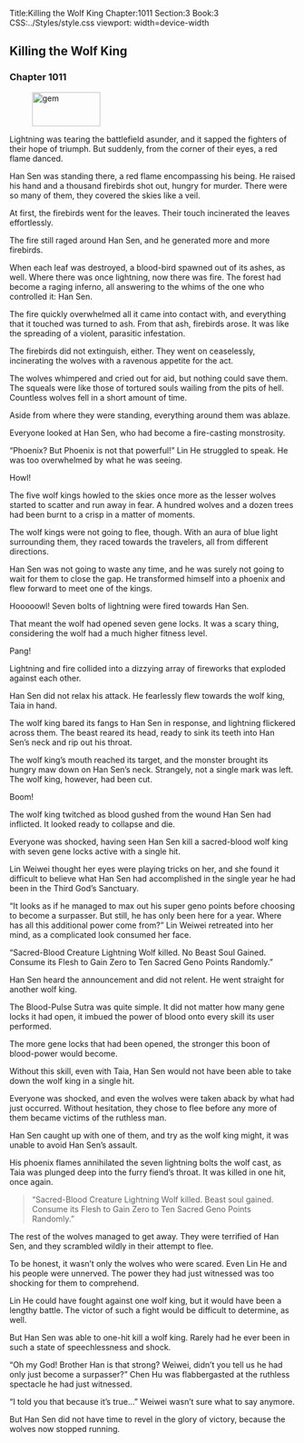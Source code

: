 Title:Killing the Wolf King 
Chapter:1011 
Section:3 
Book:3 
CSS:../Styles/style.css 
viewport: width=device-width
  
## Killing the Wolf King
### Chapter 1011
  
<figure>
	<img src="../Images/gem.gif" alt="gem" id="gem" width="120" height="60" />
</figure>
  

  
Lightning was tearing the battlefield asunder, and it sapped the fighters of their hope of triumph. But suddenly, from the corner of their eyes, a red flame danced.

Han Sen was standing there, a red flame encompassing his being. He raised his hand and a thousand firebirds shot out, hungry for murder. There were so many of them, they covered the skies like a veil.

At first, the firebirds went for the leaves. Their touch incinerated the leaves effortlessly.

The fire still raged around Han Sen, and he generated more and more firebirds.

When each leaf was destroyed, a blood-bird spawned out of its ashes, as well. Where there was once lightning, now there was fire. The forest had become a raging inferno, all answering to the whims of the one who controlled it: Han Sen.

The fire quickly overwhelmed all it came into contact with, and everything that it touched was turned to ash. From that ash, firebirds arose. It was like the spreading of a violent, parasitic infestation.

The firebirds did not extinguish, either. They went on ceaselessly, incinerating the wolves with a ravenous appetite for the act.

The wolves whimpered and cried out for aid, but nothing could save them. The squeals were like those of tortured souls wailing from the pits of hell. Countless wolves fell in a short amount of time.

Aside from where they were standing, everything around them was ablaze.

Everyone looked at Han Sen, who had become a fire-casting monstrosity.

“Phoenix? But Phoenix is not that powerful!” Lin He struggled to speak. He was too overwhelmed by what he was seeing.

Howl!

The five wolf kings howled to the skies once more as the lesser wolves started to scatter and run away in fear. A hundred wolves and a dozen trees had been burnt to a crisp in a matter of moments.

The wolf kings were not going to flee, though. With an aura of blue light surrounding them, they raced towards the travelers, all from different directions.

Han Sen was not going to waste any time, and he was surely not going to wait for them to close the gap. He transformed himself into a phoenix and flew forward to meet one of the kings.

Hooooowl! Seven bolts of lightning were fired towards Han Sen.

That meant the wolf had opened seven gene locks. It was a scary thing, considering the wolf had a much higher fitness level.

Pang!

Lightning and fire collided into a dizzying array of fireworks that exploded against each other.

Han Sen did not relax his attack. He fearlessly flew towards the wolf king, Taia in hand.

The wolf king bared its fangs to Han Sen in response, and lightning flickered across them. The beast reared its head, ready to sink its teeth into Han Sen’s neck and rip out his throat.

The wolf king’s mouth reached its target, and the monster brought its hungry maw down on Han Sen’s neck. Strangely, not a single mark was left. The wolf king, however, had been cut.

Boom!

The wolf king twitched as blood gushed from the wound Han Sen had inflicted. It looked ready to collapse and die.

Everyone was shocked, having seen Han Sen kill a sacred-blood wolf king with seven gene locks active with a single hit.

Lin Weiwei thought her eyes were playing tricks on her, and she found it difficult to believe what Han Sen had accomplished in the single year he had been in the Third God’s Sanctuary.

“It looks as if he managed to max out his super geno points before choosing to become a surpasser. But still, he has only been here for a year. Where has all this additional power come from?” Lin Weiwei retreated into her mind, as a complicated look consumed her face.

“Sacred-Blood Creature Lightning Wolf killed. No Beast Soul Gained. Consume its Flesh to Gain Zero to Ten Sacred Geno Points Randomly.”

Han Sen heard the announcement and did not relent. He went straight for another wolf king.

The Blood-Pulse Sutra was quite simple. It did not matter how many gene locks it had open, it imbued the power of blood onto every skill its user performed.

The more gene locks that had been opened, the stronger this boon of blood-power would become.

Without this skill, even with Taia, Han Sen would not have been able to take down the wolf king in a single hit.

Everyone was shocked, and even the wolves were taken aback by what had just occurred. Without hesitation, they chose to flee before any more of them became victims of the ruthless man.

Han Sen caught up with one of them, and try as the wolf king might, it was unable to avoid Han Sen’s assault.

His phoenix flames annihilated the seven lightning bolts the wolf cast, as Taia was plunged deep into the furry fiend’s throat. It was killed in one hit, once again.

> “Sacred-Blood Creature Lightning Wolf killed. Beast soul gained. Consume its Flesh to Gain Zero to Ten Sacred Geno Points Randomly.”

The rest of the wolves managed to get away. They were terrified of Han Sen, and they scrambled wildly in their attempt to flee.

To be honest, it wasn’t only the wolves who were scared. Even Lin He and his people were unnerved. The power they had just witnessed was too shocking for them to comprehend.

Lin He could have fought against one wolf king, but it would have been a lengthy battle. The victor of such a fight would be difficult to determine, as well.

But Han Sen was able to one-hit kill a wolf king. Rarely had he ever been in such a state of speechlessness and shock.

“Oh my God! Brother Han is that strong? Weiwei, didn’t you tell us he had only just become a surpasser?” Chen Hu was flabbergasted at the ruthless spectacle he had just witnessed.
<!--()-->

“I told you that because it’s true…” Weiwei wasn’t sure what to say anymore.

But Han Sen did not have time to revel in the glory of victory, because the wolves now stopped running.